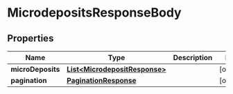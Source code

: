 

# MicrodepositsResponseBody


## Properties

| Name | Type | Description | Notes |
|------------ | ------------- | ------------- | -------------|
|**microDeposits** | [**List&lt;MicrodepositResponse&gt;**](MicrodepositResponse.md) |  |  [optional] |
|**pagination** | [**PaginationResponse**](PaginationResponse.md) |  |  [optional] |



